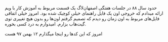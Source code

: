 حدود سال ۸۸ در جلسات هفتگی اصفهان‌لاگ یک قسمت مربوط به آموزش کار با ویم ارائه میدادم که خروجی اون یک فایل راهنمای خیلی کوچیک شده بود. امروز خیلی اتفاقی فایل‌های مربوط به اون زمان رو دیدم که تصمیم گرفتم اون‌ها رو بدون هیچ تغییری توی گیت‌هاب بزارم. امیدوارم به درد کسی بخوره.

امروز که این کدها رو اینجا میگذارم ۱۲ بهمن ۹۷ هست
